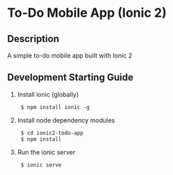 # To-Do Mobile App (Ionic 2)

## Description

A simple to-do mobile app built with Ionic 2

## Development Starting Guide

1. Install ionic (globally)

        $ npm install ionic -g

1. Install node dependency modules

        $ cd ionic2-todo-app
        $ npm install

1. Run the ionic server

        $ ionic serve
